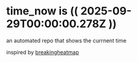 # time_now is (( 2025-09-29T00:00:00.278Z ))

an automated repo that shows the currnent time

inspired by [breakingheatmap](https://github.com/breakingheatmap/breakingheatmap)